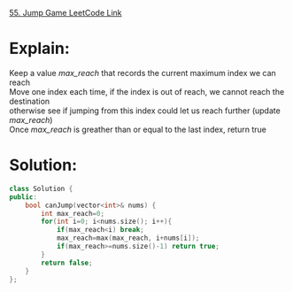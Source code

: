 [55. Jump Game LeetCode Link](https://leetcode.com/problems/jump-game/)

# Explain:
Keep a value *max_reach* that records the current maximum index we can reach  
Move one index each time, if the index is out of reach, we cannot reach the destination  
otherwise see if jumping from this index could let us reach further (update *max_reach*)  
Once *max_reach* is greather than or equal to the last index, return true

# Solution:  
```CPP
class Solution {
public:
    bool canJump(vector<int>& nums) {
        int max_reach=0;
        for(int i=0; i<nums.size(); i++){
            if(max_reach<i) break;
            max_reach=max(max_reach, i+nums[i]);
            if(max_reach>=nums.size()-1) return true;
        }
        return false;
    }
};
```

